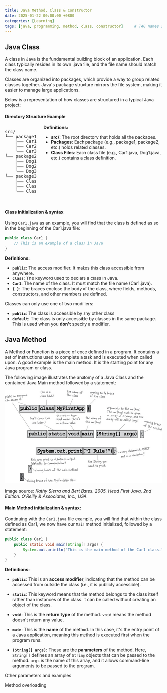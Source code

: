 ```yaml
---
title: Java Method, Class & Constructor
date: 2025-01-22 00:00:00 +0800
categories: [Learning]
tags: [java, programming, method, class, constructor]     # TAG names should always be lowercase
---
```


## Java Class 

A class in Java is the fundamental building block of an application. Each class typically resides in its own .java file, and the file name should match the class name.

Classes are organized into packages, which provide a way to group related classes together. Java's package structure mirrors the file system, making it easier to manage large applications.

Below is a representation of how classes are structured in a typical Java project:

#### **Directory Structure Example**

<div style="display: flex; align-items: flex-start;">
  <pre style="margin-right: 20px;">
src/
└── package1/
    ├── Car1.java
    ├── Car2.java
    └── Car3.java
└── package2/
    ├── Dog1.java
    ├── Dog2.java
    └── Dog3.java
└── package3/
    ├── Class1.java
    ├── Class2.java
    └── Class3.java
  </pre>
  <div>
    <strong>Definitions:</strong>
    <ul>
      <li><strong>src/</strong>: The root directory that holds all the packages.</li>
      <li><strong>Packages</strong>: Each package (e.g., package1, package2, etc.) holds related classes.</li>
      <li><strong>Class Files</strong>: Each class file (e.g., Car1.java, Dog1.java, etc.) contains a class definition.</li>
    </ul>
  </div>
</div>

#### Class initialization & syntax

Using `Car1.java` as an example, you will find that the class is defined as so in the beginning of the Car1.java file:

```java
public class Car1 {
    // This is an example of a class in Java
}
```

**Definitions:**


- **`public`**: The access modifier. It makes this class accessible from anywhere.
- **`class`**: The keyword used to declare a class in Java.
- **`Car1`**: The name of the class. It must match the file name (Car1.java).
- **`{ }`**: The braces enclose the body of the class, where fields, methods, constructors, and other members are defined.

Classes can only use one of two modifiers:

- **`public`**: The class is accessible by any other class
- **`default`**: The class is only accessible by classes in the same package. This is used when you **don't** specify a modifier. 



## Java Method

A Method or Function is a piece of code defined in a program. It contains a set of instructions used to complete a task and is executed when called upon. A good example is the main method. It is the starting point for any Java program or class. 

The following image illustrates the anatomy of a Java Class and the contained Java Main method followed by a statement:

![Image](assets/img/classAnatomy.jpg)

image source: 
*Kathy Sierra and Bert Bates. 2005. Head First Java, 2nd Edition. O'Reilly & Associates, Inc., USA.*

#### Main Method initialization & syntax:

Continuing with the `Car1.java` file example, you will find that within the class defined as Car1, we now have our `Main` method initialized, followed by a statement:

```java
public class Car1 {
    public static void main(String[] args) {
        System.out.println("This is the main method of the Car1 class.");
    }
}
```

**Definitions:**

- **`public`**: This is an **access modifier**, indicating that the method can be accessed from outside the class (i.e., it is publicly accessible).

- **`static`**: This keyword means that the method belongs to the class itself rather than instances of the class. It can be called without creating an object of the class.

- **`void`**: This is the **return type** of the method. `void` means the method doesn't return any value.

- **`main`**: This is the **name** of the method. In this case, it's the entry point of a Java application, meaning this method is executed first when the program runs.

- **`(String[] args)`**: These are the **parameters** of the method. Here, `String[]` defines an array of `String` objects that can be passed to the method. `args` is the name of this array, and it allows command-line arguments to be passed to the program.

Other parameters and examples





Method overloading 
